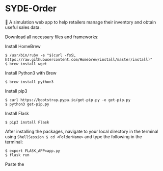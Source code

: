 # SYDE-Order
:department_store: A simulation web app to help retailers manage their inventory and obtain useful sales data.

Download all necessary files and frameworks:

Install HomeBrew
```ShellSession
$ /usr/bin/ruby -e "$(curl -fsSL https://raw.githubusercontent.com/Homebrew/install/master/install)"
$ brew install wget
```

Install Python3 with Brew
```ShellSession
$ brew install python3
```

Install pip3
```ShellSession
$ curl https://bootstrap.pypa.io/get-pip.py -o get-pip.py
$ python3 get-pip.py
```

Install Flask 
```ShellSession
$ pip3 install Flask
```

After installing the packages, navigate to your local directory in the terminal using ```ShellSession $ cd <FolderName>``` and type the following in the terminal:
```ShellSession
$ export FLASK_APP=app.py
$ flask run
```
Paste the 
